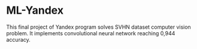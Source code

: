 # ML-Yandex
This final project of Yandex program solves SVHN dataset computer vision problem. It implements convolutional neural network reaching 0,944 accuracy. 
